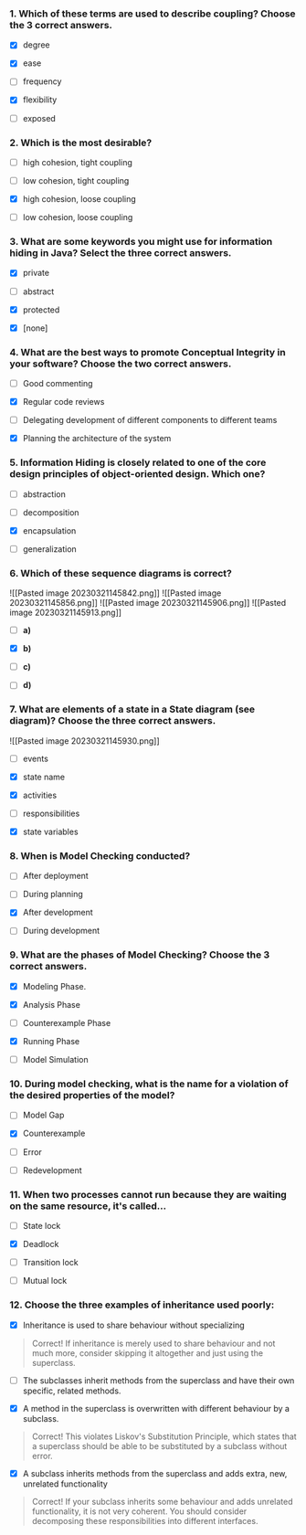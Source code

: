 ### 1. Which of these terms are used to describe coupling? **Choose the 3 correct answers.**

- [x] degree

- [x] ease

- [ ] frequency

- [x] flexibility

- [ ] exposed

### 2. Which is the most desirable?

- [ ] high cohesion, tight coupling

- [ ] low cohesion, tight coupling

- [x] high cohesion, loose coupling

- [ ] low cohesion, loose coupling

### 3. What are some keywords you might use for information hiding in Java? **Select the three correct answers.**

- [x] private

- [ ] abstract

- [x] protected

- [x] \[none\]

### 4. What are the best ways to promote Conceptual Integrity in your software? **Choose the two correct answers.**

- [ ] Good commenting

- [x] Regular code reviews

- [ ] Delegating development of different components to different teams

- [x] Planning the architecture of the system

### 5. **Information Hiding** is closely related to one of the core design principles of object-oriented design. Which one?

- [ ] abstraction

- [ ] decomposition

- [x] encapsulation

- [ ] generalization

### 6. Which of these sequence diagrams is correct?

![[Pasted image 20230321145842.png]]
![[Pasted image 20230321145856.png]]
![[Pasted image 20230321145906.png]]
![[Pasted image 20230321145913.png]]

- [ ] **a)**

- [x] **b)**

- [ ] **c)**

- [ ] **d)**

### 7. What are elements of a state in a State diagram (see diagram)? **Choose the three correct answers.**

![[Pasted image 20230321145930.png]]

- [ ] events

- [x] state name

- [x] activities

- [ ] responsibilities

- [x] state variables

### 8. When is **Model Checking** conducted?

- [ ] After deployment

- [ ] During planning

- [x] After development

- [ ] During development

### 9. What are the phases of Model Checking? **Choose the 3 correct answers.**

- [x] Modeling Phase.

- [x] Analysis Phase

- [ ] Counterexample Phase

- [x] Running Phase

- [ ] Model Simulation

### 10. During model checking, what is the name for a violation of the desired properties of the model?

- [ ] Model Gap

- [x] Counterexample

- [ ] Error

- [ ] Redevelopment

### 11. When two processes cannot run because they are waiting on the same resource, it's called…

- [ ] State lock

- [x] Deadlock

- [ ] Transition lock

- [ ] Mutual lock

### 12. Choose the **three** examples of inheritance used **poorly**:

- [x] Inheritance is used to share behaviour without specializing
> Correct! If inheritance is merely used to share behaviour and not much more, consider skipping it altogether and just using the superclass.

- [ ] The subclasses inherit methods from the superclass and have their own specific, related methods.

- [x] A method in the superclass is overwritten with different behaviour by a subclass.
> Correct! This violates Liskov's Substitution Principle, which states that a superclass should be able to be substituted by a subclass without error.

- [x] A subclass inherits methods from the superclass and adds extra, new, unrelated functionality
> Correct! If your subclass inherits some behaviour and adds unrelated functionality, it is not very coherent. You should consider decomposing these responsibilities into different interfaces.